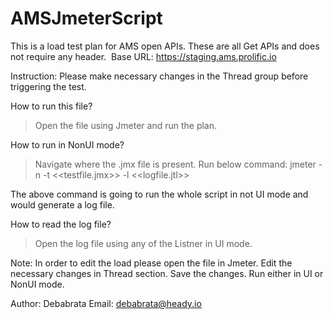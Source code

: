 # AMSJmeterScript

This is a load test plan for AMS open APIs. These are all Get APIs and does not require any header. 
Base URL: https://staging.ams.prolific.io

Instruction: Please make necessary changes in the Thread group before triggering the test. 

How to run this file?
> Open the file using Jmeter and run the plan.

How to run in NonUI mode?
> Navigate where the .jmx file is present. Run below command:
  jmeter -n -t <<testfile.jmx>> -l <<logfile.jtl>>

The above command is going to run the whole script in not UI mode and would generate a log file. 

How to read the log file?
> Open the log file using any of the Listner in UI mode.

Note: In order to edit the load please open the file in Jmeter. Edit the necessary changes in Thread section. Save the changes. Run either in UI or NonUI mode. 




Author: Debabrata
Email: debabrata@heady.io
 
